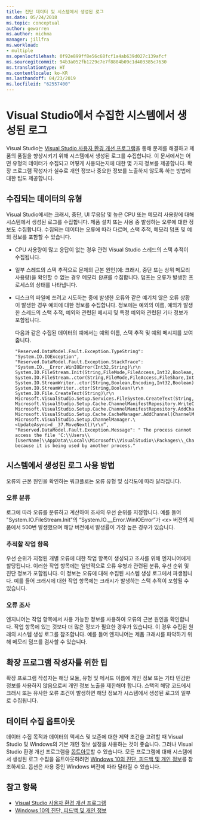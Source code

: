 ```yaml
---
title: 진단 데이터 및 시스템에서 생성된 로그
ms.date: 05/24/2018
ms.topic: conceptual
author: gewarren
ms.author: michma
manager: jillfra
ms.workload:
- multiple
ms.openlocfilehash: 0f92e899ff8e56c68fcf1a4ab639d027c139afcf
ms.sourcegitcommit: 94b3a052fb1229c7e7f8804b09c1d403385c7630
ms.translationtype: HT
ms.contentlocale: ko-KR
ms.lasthandoff: 04/23/2019
ms.locfileid: "62557400"
---
```

# <a name="system-generated-logs-collected-by-visual-studio"></a>Visual Studio에서 수집한 시스템에서 생성된 로그

Visual Studio는 [Visual Studio 사용자 환경 개선 프로그램](visual-studio-experience-improvement-program.md)을 통해 문제를 해결하고 제품의 품질을 향상시키기 위해 시스템에서 생성된 로그를 수집합니다. 이 문서에서는 어떤 유형의 데이터가 수집되고 어떻게 사용되는지에 대한 몇 가지 정보를 제공합니다. 확장 프로그램 작성자가 실수로 개인 정보나 중요한 정보를 노출하지 않도록 하는 방법에 대한 팁도 제공합니다.

## <a name="types-of-collected-data"></a>수집되는 데이터의 유형

Visual Studio에서는 크래시, 중단, UI 무응답 및 높은 CPU 또는 메모리 사용량에 대해 시스템에서 생성된 로그를 수집합니다. 제품 설치 또는 사용 중 발생하는 오류에 대한 정보도 수집합니다. 수집되는 데이터는 오류에 따라 다르며, 스택 추적, 메모리 덤프 및 예외 정보를 포함할 수 있습니다.

- CPU 사용량이 많고 응답이 없는 경우 관련 Visual Studio 스레드의 스택 추적이 수집됩니다.

- 일부 스레드의 스택 추적으로 문제의 근본 원인(예: 크래시, 중단 또는 상위 메모리 사용량)을 확인할 수 없는 경우 메모리 *덤프*를 수집합니다. 덤프는 오류가 발생한 프로세스의 상태를 나타냅니다.

- 디스크의 파일에 쓰려고 시도하는 중에 발생한 오류와 같은 예기치 않은 오류 상황이 발생한 경우 예외에 대한 정보를 수집합니다. 정보에는 예외의 이름, 예외가 발생한 스레드의 스택 추적, 예외와 관련된 메시지 및 특정 예외와 관련된 기타 정보가 포함됩니다.

   다음과 같은 수집된 데이터의 예에서는 예외 이름, 스택 추적 및 예외 메시지를 보여 줍니다.

   ```text
   "Reserved.DataModel.Fault.Exception.TypeString": "System.IO.IOException",
   "Reserved.DataModel.Fault.Exception.StackTrace": "System.IO.__Error.WinIOError(Int32,String)\r\n
   System.IO.FileStream.Init(String,FileMode,FileAccess,Int32,Boolean,FileShare,Int32,FileOptions,SECURITY_ATTRIBUTES,String,Boolean,Boolean,Boolean)\r\n
   System.IO.FileStream..ctor(String,FileMode,FileAccess,FileShare,Int32,FileOptions,String,Boolean,Boolean,Boolean)\r\nSystem.IO.StreamWriter.CreateFile(String,Boolean,Boolean)\r\n
   System.IO.StreamWriter..ctor(String,Boolean,Encoding,Int32,Boolean)\r\n
   System.IO.StreamWriter..ctor(String,Boolean)\r\n
   System.IO.File.CreateText(String)\r\n
   Microsoft.VisualStudio.Setup.Services.FileSystem.CreateText(String,Boolean)\r\n
   Microsoft.VisualStudio.Setup.Cache.ChannelManifestRepository.WriteChannelManifest(IChannelManifest,String,String)\r\n
   Microsoft.VisualStudio.Setup.Cache.ChannelManifestRepository.AddChannel(ChannelManifestPair,Boolean)\r\n
   Microsoft.VisualStudio.Setup.Cache.CacheManager.AddChannel(ChannelManifestPair,Boolean)\r\n
   Microsoft.VisualStudio.Setup.ChannelManager.\<UpdateAsync>d__37.MoveNext()\r\n”,
   "Reserved.DataModel.Fault.Exception.Message": " The process cannot access the file 'C:\\Users\\[UserName]\\AppData\\Local\\Microsoft\\VisualStudio\\Packages\\_Channels\\4CB340F5\\channelManifest.json' because it is being used by another process."
   ```

## <a name="how-we-use-system-generated-logs"></a>시스템에서 생성된 로그 사용 방법

오류의 근본 원인을 확인하는 워크플로는 오류 유형 및 심각도에 따라 달라집니다.

### <a name="error-classification"></a>오류 분류

로그에 따라 오류를 분류하고 계산하여 조사의 우선 순위를 지정합니다. 예를 들어 "System.IO.FileStream.Init"의 “System.IO.\__Error.WinIOError”가 \<x> 버전의 제품에서 500번 발생했으며 해당 버전에서 발생률이 가장 높은 경우가 있습니다.

### <a name="work-items-for-tracking"></a>추적할 작업 항목

우선 순위가 지정된 개별 오류에 대한 작업 항목이 생성되고 조사를 위해 엔지니어에게 할당됩니다. 이러한 작업 항목에는 일반적으로 오류 유형과 관련된 분류, 우선 순위 및 진단 정보가 포함됩니다. 이 정보는 오류에 대해 수집된 시스템 생성 로그에서 파생됩니다. 예를 들어 크래시에 대한 작업 항목에는 크래시가 발생하는 스택 추적이 포함될 수 있습니다.

### <a name="error-investigation"></a>오류 조사

엔지니어는 작업 항목에서 사용 가능한 정보를 사용하여 오류의 근본 원인을 확인합니다. 작업 항목에 있는 것보다 더 많은 정보가 필요한 경우가 있습니다. 이 경우 수집된 원래의 시스템 생성 로그를 참조합니다. 예를 들어 엔지니어는 제품 크래시를 파악하기 위해 메모리 덤프를 검사할 수 있습니다.

## <a name="tips-for-extension-authors"></a>확장 프로그램 작성자를 위한 팁

확장 프로그램 작성자는 해당 모듈, 유형 및 메서드 이름에 개인 정보 또는 기타 민감한 정보를 사용하지 않음으로써 개인 정보 노출을 제한해야 합니다. 스택의 해당 코드에서 크래시 또는 유사한 오류 조건이 발생하면 해당 정보가 시스템에서 생성된 로그의 일부로 수집됩니다.

## <a name="opt-out-of-data-collection"></a>데이터 수집 옵트아웃

데이터 수집 목적과 데이터의 액세스 및 보존에 대한 제약 조건을 고려할 때 Visual Studio 및 Windows의 기본 개인 정보 설정을 사용하는 것이 좋습니다. 그러나 Visual Studio 환경 개선 프로그램을 [옵트아웃](../ide/visual-studio-experience-improvement-program.md#opt-in-or-out)할 수 있습니다. 모든 프로그램에 대해 시스템에서 생성된 로그 수집을 옵트아웃하려면 [Windows 10의 진단, 피드백 및 개인 정보](https://privacy.microsoft.com/windows-10-feedback-diagnostics-and-privacy)를 참조하세요. 옵션은 사용 중인 Windows 버전에 따라 달라질 수 있습니다.

## <a name="see-also"></a>참고 항목

- [Visual Studio 사용자 환경 개선 프로그램](visual-studio-experience-improvement-program.md)
- [Windows 10의 진단, 피드백 및 개인 정보](https://privacy.microsoft.com/windows-10-feedback-diagnostics-and-privacy)